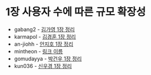 # 1장 사용자 수에 따른 규모 확장성

- gabang2 - [김가영 1장 정리](https://gabang2.notion.site/1-a3e37a82ee1c41a0906e7466d19d52ec?pvs=4)
- karmapol - [김경훈 1장 정리](https://github.com/KarmaPol/Obsidian_Vault/blob/main/1.%20Projects/대규모시스템설계%20스터디/1.%20사용자%20수에%20따른%20규모%20확장성.md)
- an-jiohh - [안지호 1장 정리](https://an-jiohh.github.io/blog/LSS1)
- mintheon - [링크 이름]()
- gomudayya - [박건우 1장 정리](https://leaf-oboe-6f1.notion.site/1-51d7f2156fef4510a6885b3776b61048?pvs=4)
- kun036 - [신우경 1장 정리](https://exclusive-fibula-5aa.notion.site/0e88dfe071a94b1bae6a3c405e6e2cb9?pvs=4)

